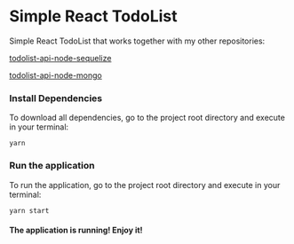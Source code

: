 # Simple React TodoList
Simple React TodoList that works together with my other repositories:  

[todolist-api-node-sequelize](https://github.com/PedroRorato/todolist-api-node-sequelize)

[todolist-api-node-mongo](https://github.com/PedroRorato/todolist-api-node-mongo)


### Install Dependencies 
To download all dependencies, go to the project root directory and execute in your terminal:

    yarn


### Run the application
To run the application, go to the project root directory and execute in your terminal:

    yarn start

#### The application is running! Enjoy it!